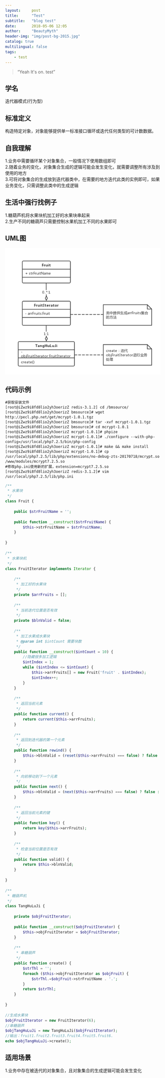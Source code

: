 ```yaml
---
layout:     post
title:      "Test"
subtitle:   "blog test"
date:       2018-05-06 12:05
author:     "BeautyMyth"
header-img: "img/post-bg-2015.jpg"
catalog: true
multilingual: false
tags:
    - test
---
```


> “Yeah It's on. test”



## 学名
迭代器模式(行为型)

## 标准定义
构造特定对象，对象能够提供单一标准接口循环或迭代任何类型的可计数数据。

## 自我理解
1.业务中需要循环某个对象集合，一般情况下使用数组即可
<br>
2.随着业务的变化，对象集合生成的逻辑可能会发生变化，就需要调整所有涉及到使用的地方
<br>
3.可将对象集合的生成放到迭代器类中，在需要的地方迭代此类的实例即可，如果业务变化，只需调整此类中的生成逻辑

## 生活中强行找例子
1.糖葫芦机将水果块机加工好的水果块串起来
<br>
2.生产不同的糖葫芦只需要控制水果机加工不同的水果即可

## UML图
![image](https://github.com/beautymyth/skilltree/blob/master/design%20pattern/images/%E8%BF%AD%E4%BB%A3%E5%99%A8%E6%A8%A1%E5%BC%8F.png?raw=true)

## 代码示例
```linux
#获取安装文件
[root@iZwz9i8fd8lio2yh3oerizZ redis-3.1.2] cd /bmsource/
[root@iZwz9i8fd8lio2yh3oerizZ bmsource]# wget http://pecl.php.net/get/mcrypt-1.0.1.tgz
[root@iZwz9i8fd8lio2yh3oerizZ bmsource]# tar -xvf mcrypt-1.0.1.tgz
[root@iZwz9i8fd8lio2yh3oerizZ bmsource]# cd mcrypt-1.0.1
[root@iZwz9i8fd8lio2yh3oerizZ mcrypt-1.0.1]# phpize
[root@iZwz9i8fd8lio2yh3oerizZ mcrypt-1.0.1]# ./configure --with-php-config=/usr/local/php7.2.5/bin/php-config
[root@iZwz9i8fd8lio2yh3oerizZ mcrypt-1.0.1]# make && make install
[root@iZwz9i8fd8lio2yh3oerizZ mcrypt-1.0.1]# cp /usr/local/php7.2.5/lib/php/extensions/no-debug-zts-20170718/mcrypt.so /www/modules/mcrypt7.2.5.so
#修改php.ini使用新的扩展，extension=mcrypt7.2.5.so
[root@iZwz9i8fd8lio2yh3oerizZ redis-3.1.2]# vim /usr/local/php7.2.5/lib/php.ini 
```

```php
/**
 * 水果块
 */
class Fruit {

    public $strFruitName = '';

    public function __construct($strFruitName) {
        $this->strFruitName = $strFruitName;
    }

}

/**
 * 水果块机
 */
class FruitIterator implements Iterator {

    /**
     * 加工好的水果块
     */
    private $arrFruits = [];

    /**
     * 当前迭代位置是否有效
     */
    private $blnValid = false;

    /**
     * 加工水果成水果块
     * @param int $intCount 需要块数
     */
    public function __construct($intCount = 10) {
        //隐藏很多加工逻辑
        $intIndex = 1;
        while ($intIndex <= $intCount) {
            $this->arrFruits[] = new Fruit('fruit' . $intIndex);
            $intIndex++;
        }
    }

    /**
     * 返回当前元素
     */
    public function current() {
        return current($this->arrFruits);
    }

    /**
     * 返回到迭代器的第一个元素
     */
    public function rewind() {
        $this->blnValid = (reset($this->arrFruits) === false) ? false : true;
    }

    /**
     * 向前移动到下一个元素
     */
    public function next() {
        $this->blnValid = (next($this->arrFruits) === false) ? false : true;
    }

    /**
     * 返回当前元素的键
     */
    public function key() {
        return key($this->arrFruits);
    }

    /**
     * 检查当前位置是否有效
     */
    public function valid() {
        return $this->blnValid;
    }

}

/**
 * 糖葫芦机
 */
class TangHuLuJi {

    private $objFruitIterator;

    public function __construct($objFruitIterator) {
        $this->objFruitIterator = $objFruitIterator;
    }

    /**
     * 串糖葫芦
     */
    public function create() {
        $strThl = '';
        foreach ($this->objFruitIterator as $objFruit) {
            $strThl.=$objFruit->strFruitName . '.';
        }
        return $strThl;
    }

}

//生成水果块
$objFruitIterator = new FruitIterator(6);
//串糖葫芦
$objTangHuLuJi = new TangHuLuJi($objFruitIterator);
//输出：fruit1.fruit2.fruit3.fruit4.fruit5.fruit6.
echo $objTangHuLuJi->create();
```

## 适用场景
1.业务中存在被迭代的对象集合，且对象集合的生成逻辑可能会发生变化





